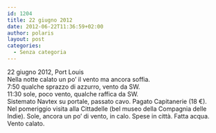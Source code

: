 ```yaml
---
id: 1204
title: 22 giugno 2012
date: 2012-06-22T11:36:59+02:00
author: polaris
layout: post
categories:
  - Senza categoria
---
```

22 giugno 2012, Port Louis  
Nella notte calato un po&#8217; il vento ma ancora soffia.  
7:50 qualche sprazzo di azzurro, vento da SW.  
11:30 sole, poco vento, qualche raffica da SW.  
Sistemato Navtex su portale, passato cavo. Pagato Capitanerie (18 €).  
Nel pomeriggio visita alla Cittadelle (bel museo della Compagnia delle Indie). Sole, ancora un po&#8217; di vento, in calo. Spese in città. Fatta acqua. Vento calato.